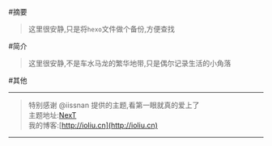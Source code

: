 
#摘要

> 这里很安静,只是将`hexo`文件做个备份,方便查找

#简介

> 这里很安静,不是车水马龙的繁华地带,只是偶尔记录生活的小角落 

#其他
****************************************  
> 特别感谢 @iissnan 提供的主题,看第一眼就真的爱上了  
  主题地址:[NexT](https://github.com/iissnan/hexo-theme-next)   
  我的博客:[http://ioliu.cn](http://ioliu.cn)
  
****************************************